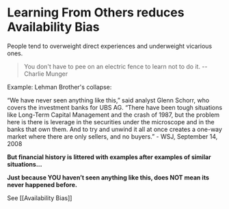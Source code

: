 # Learning From Others reduces Availability Bias

People tend to overweight direct experiences and underweight vicarious ones.

> You don't have to pee on an electric fence to learn not to do it.
 -- Charlie Munger
 
 Example: Lehman Brother's collapse:
 
 “We have never seen anything like this,” said analyst Glenn Schorr, who covers the investment banks for UBS AG. “There have been tough situations like Long-Term Capital Management and the crash of 1987, but the problem here is there is leverage in the securities under the microscope and in the banks that own them. And to try and unwind it all at once creates a one-way market where there are only sellers, and no buyers.” - WSJ, September 14, 2008

**But financial history is littered with examples after examples of similar situations...**

**Just because YOU haven’t seen anything like this, does NOT mean its never happened before.**


 
 
 
 
 
 
 
 
 
 
 
 
 
 
 
 
 See [[Availability Bias]]


